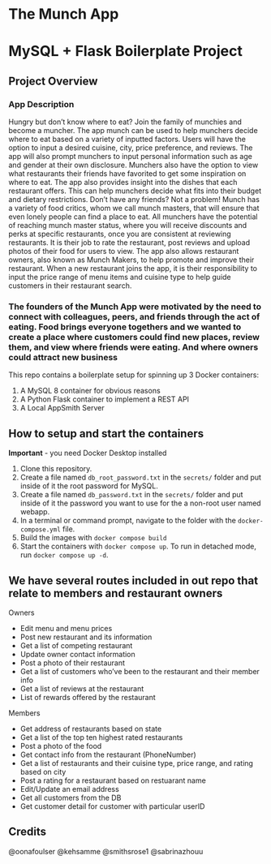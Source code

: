 # The Munch App
# MySQL + Flask Boilerplate Project

## Project Overview

### App Description
Hungry but don’t know where to eat? Join the family of munchies and become a muncher. The app munch can be used to help munchers decide where to eat based on a variety of inputted factors. Users will have the option to input a desired cuisine, city, price preference, and reviews. The app will also prompt munchers to input personal information such as age and gender at their own disclosure. Munchers also have the option to view what restaurants their friends have favorited to get some inspiration on where to eat. The app also provides insight into the dishes that each restaurant offers. This can help munchers decide what fits into their budget and dietary restrictions. Don’t have any friends? Not a problem! Munch has a variety of food critics, whom we call munch masters, that will ensure that even lonely people can find a place to eat. All munchers have the potential of reaching munch master status, where you will receive discounts and perks at specific restaurants, once you are consistent at reviewing restaurants. It is their job to rate the restaurant, post reviews and upload photos of their food for users to view. The app also allows restaurant owners, also known as Munch Makers, to help promote and improve their restaurant. When a new restaurant joins the app, it is their responsibility to input the price range of menu items and cuisine type to help guide customers in their restaurant search.

### The founders of the Munch App were motivated by the need to connect with colleagues, peers, and friends through the act of eating. Food brings everyone togethers and we wanted to create a place where customers could find new places, review them, and view where friends were eating. And where owners could attract new business

This repo contains a boilerplate setup for spinning up 3 Docker containers: 
1. A MySQL 8 container for obvious reasons
1. A Python Flask container to implement a REST API
1. A Local AppSmith Server

## How to setup and start the containers
**Important** - you need Docker Desktop installed

1. Clone this repository.  
1. Create a file named `db_root_password.txt` in the `secrets/` folder and put inside of it the root password for MySQL. 
1. Create a file named `db_password.txt` in the `secrets/` folder and put inside of it the password you want to use for the a non-root user named webapp. 
1. In a terminal or command prompt, navigate to the folder with the `docker-compose.yml` file.  
1. Build the images with `docker compose build`
1. Start the containers with `docker compose up`.  To run in detached mode, run `docker compose up -d`. 

## We have several routes included in out repo that relate to members and restaurant owners

Owners
- Edit menu and menu prices
- Post new restaurant and its information
- Get a list of competing restaurant 
- Update owner contact information
- Post a photo of their restaurant
- Get a list of customers who’ve been to the restaurant and their member info
- Get a list of reviews at the restaurant
- List of rewards offered by the restaurant

Members
- Get address of restaurants based on state
- Get a list of the top ten highest rated restaurants
- Post a photo of the food
- Get contact info from the restaurant (PhoneNumber)
- Get a list of restaurants and their cuisine type, price range, and rating based on city
- Post a rating for a restaurant based on restuarant name
- Edit/Update an email address
- Get all customers from the DB
- Get customer detail for customer with particular userID

## Credits
@oonafoulser
@kehsamme
@smithsrose1
@sabrinazhouu


